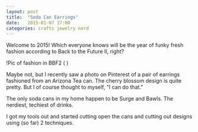 ```yaml
---
layout: post
title:  "Soda Can Earrings"
date:   2015-01-07 17:00
categories: crafts jewelry nerd  
---
```


Welcome to 2015! Which everyone knows will be the year of funky fresh fashion according to Back to the Future II, right? 

!Pic of fashion in BBF2 ( )

Maybe not, but I recently saw a photo on Pinterest of a pair of earrings fashioned from an Arizona Tea can. The cherry blossom design is quite pretty. But I of course thought to myself, "I can do that."

The only soda cans in my home happen to be Surge and Bawls. The nerdiest, techiest of drinks. 

I got my tools out and started cutting open the cans and cutting out designs using (so far) 2 techniques. 

 


